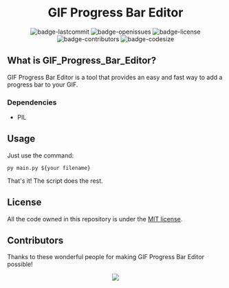 <h1 align="center">
  GIF Progress Bar Editor
</h1>

<p align="center">
  <img alt="badge-lastcommit" src="https://img.shields.io/github/last-commit/GaryNLOL/GIF_Progress_Bar_Editor?style=for-the-badge">
  <img alt="badge-openissues" src="https://img.shields.io/github/issues-raw/GaryNLOL/GIF_Progress_Bar_Editor?style=for-the-badge">
  <img alt="badge-license" src="https://img.shields.io/github/license/GaryNLOL/GIF_Progress_Bar_Editor?style=for-the-badge">
  <img alt="badge-contributors" src="https://img.shields.io/github/contributors/GaryNLOL/GIF_Progress_Bar_Editor?style=for-the-badge">
  <img alt="badge-codesize" src="https://img.shields.io/github/languages/code-size/GaryNLOL/GIF_Progress_Bar_Editor?style=for-the-badge">
</p>

## What is GIF_Progress_Bar_Editor?
GIF Progress Bar Editor is a tool that provides an easy and fast way to add a progress bar to your GIF.

### Dependencies
- PIL

## Usage
Just use the command:
```
py main.py ${your filename}
```

That's it! The script does the rest.

## License
All the code owned in this repository is under the [MIT license](https://github.com/GaryNLOL/GIF_Progress_Bar_Editor/blob/main/LICENSE).

## Contributors
Thanks to these wonderful people for making GIF Progress Bar Editor possible!

<p align="center"><a href="https://github.com/GaryNLOL/GIF_Progress_Bar_Editor/graphs/contributors"><img src="https://contrib.rocks/image?repo=GaryNLOL/GIF_Progress_Bar_Editor" /></a></p>
